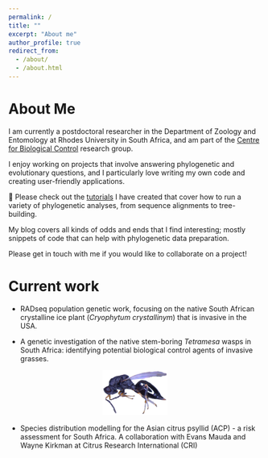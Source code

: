 ```yaml
---
permalink: /
title: ""
excerpt: "About me"
author_profile: true
redirect_from: 
  - /about/
  - /about.html
---
```


# About Me

I am currently a postdoctoral researcher in the Department of Zoology and Entomology at Rhodes University in South Africa, and am part of the [Centre for Biological Control](https://www.ru.ac.za/centreforbiologicalcontrol/) research group. 

I enjoy working on projects that involve answering phylogenetic and evolutionary questions, and I particularly love writing my own code and creating user-friendly applications. 

📌 Please check out the [tutorials](https://github.com/clarkevansteenderen/CBC_Tutorials) I have created that cover how to run a variety of phylogenetic analyses, from sequence alignments to tree-building.

My blog covers all kinds of odds and ends that I find interesting; mostly snippets of code that can help with phylogenetic data preparation.

Please get in touch with me if you would like to collaborate on a project!

# Current work

* RADseq population genetic work, focusing on the native South African crystalline ice plant (*Cryophytum crystallinym*) that is invasive in the USA.
  
* A genetic investigation of the native stem-boring *Tetramesa* wasps in South Africa: identifying potential biological control agents of invasive grasses. 

<p align="center">
<img src= "/images/tetramesa_website.png" height = "90">
</p>

* Species distribution modelling for the Asian citrus psyllid (ACP) - a risk assessment for South Africa. A collaboration with Evans Mauda and Wayne Kirkman at Citrus Research International (CRI)
